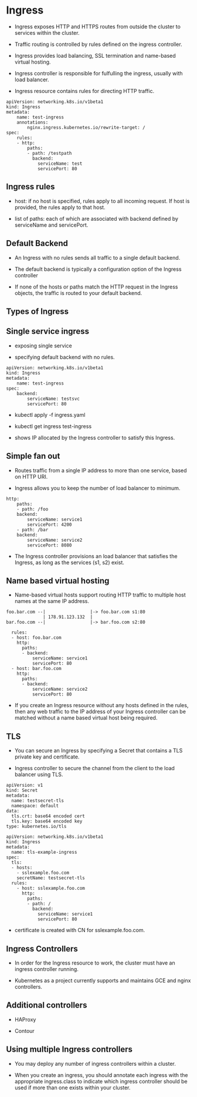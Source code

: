 # Ingress

- Ingress exposes HTTP and HTTPS routes from outside the cluster to services within the cluster. 

- Traffic routing is controlled by rules defined on the ingress controller.

- Ingress provides load balancing, SSL termination and name-based virtual hosting.

- Ingress controller is responsible for fulfulling the ingress, usually with load balancer.

- Ingress resource contains rules for directing HTTP traffic.

```
apiVersion: networking.k8s.io/v1beta1
kind: Ingress
metadata: 
    name: test-ingress
    annotations:
        nginx.ingress.kubernetes.io/rewrite-target: /
spec:
    rules:
    - http:
        paths:
        - path: /testpath
          backend:
            serviceName: test
            servicePort: 80
```

## Ingress rules

- host: if no host is specified, rules apply to all incoming request. If host is provided, the rules apply to that host.

- list of paths: each of which are associated with backend defined by serviceName and servicePort.

## Default Backend

- An Ingress with no rules sends all traffic to a single default backend. 

- The default backend is typically a configuration option of the Ingress controller

- If none of the hosts or paths match the HTTP request in the Ingress objects, the traffic is routed to your default backend.

## Types of Ingress

## Single service ingress

- exposing single service

- specifying default backend with no rules.

```
apiVersion: networking.k8s.io/v1beta1
kind: Ingress
metadata: 
    name: test-ingress
spec: 
    backend:
        serviceName: testsvc
        servicePort: 80
```


- kubectl apply -f ingress.yaml

- kubectl get ingress test-ingress

- shows IP allocated by the Ingress controller to satisfy this Ingress.

## Simple fan out

- Routes traffic from a single IP address to more than one service, based on HTTP URI.

- Ingress allows you to keep the number of load balancer to minimum.

```
http:
    paths:
    - path: /foo
    backend:
        serviceName: service1
        servicePort: 4200
    - path: /bar
    backend:
        serviceName: service2
        servicePort: 8080
```
- The Ingress controller provisions an load balancer that satisfies the Ingress, as long as the services (s1, s2) exist. 

## Name based virtual hosting

- Name-based virtual hosts support routing HTTP traffic to multiple host names at the same IP address.

```
foo.bar.com --|                 |-> foo.bar.com s1:80
              | 178.91.123.132  |
bar.foo.com --|                 |-> bar.foo.com s2:80
```

```
  rules:
  - host: foo.bar.com
    http:
      paths:
      - backend:
          serviceName: service1
          servicePort: 80
  - host: bar.foo.com
    http:
      paths:
      - backend:
          serviceName: service2
          servicePort: 80
```

- If you create an Ingress resource without any hosts defined in the rules, then any web traffic to the IP address of your Ingress controller can be matched without a name based virtual host being required.

## TLS

- You can secure an Ingress by specifying a Secret that contains a TLS private key and certificate. 

- Ingress controller to secure the channel from the client to the load balancer using TLS. 

```
apiVersion: v1
kind: Secret
metadata:
  name: testsecret-tls
  namespace: default
data:
  tls.crt: base64 encoded cert
  tls.key: base64 encoded key
type: kubernetes.io/tls
```

```
apiVersion: networking.k8s.io/v1beta1
kind: Ingress
metadata:
  name: tls-example-ingress
spec:
  tls:
  - hosts:
    - sslexample.foo.com
    secretName: testsecret-tls
  rules:
    - host: sslexample.foo.com
      http:
        paths:
        - path: /
          backend:
            serviceName: service1
            servicePort: 80
```

- certificate is created with CN for sslexample.foo.com.


## Ingress Controllers

- In order for the Ingress resource to work, the cluster must have an ingress controller running.

- Kubernetes as a project currently supports and maintains GCE and nginx controllers.

## Additional controllers

-  HAProxy

- Contour


## Using multiple Ingress controllers

- You may deploy any number of ingress controllers within a cluster. 

- When you create an ingress, you should annotate each ingress with the appropriate ingress.class to indicate which ingress controller should be used if more than one exists within your cluster.



